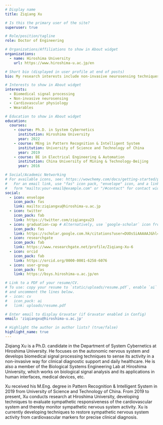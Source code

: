 ```yaml
---
# Display name
title: Ziqiang Xu

# Is this the primary user of the site?
superuser: true

# Role/position/tagline
role: Doctor of Engineering

# Organizations/Affiliations to show in About widget
organizations:
  - name: Hiroshima University
    url: https://www.hiroshima-u.ac.jp/en

# Short bio (displayed in user profile at end of posts)
bio: My research interests include non-invasive neurosensing techniques and wearables.

# Interests to show in About widget
interests:
  - Biomedical signal processing
  - Non-invasive neurosensing
  - Cardiovascular physiology
  - Wearables

# Education to show in About widget
education:
  courses:
    - course: Ph.D. in System Cybernetics
      institution: Hiroshima University
      year: 2022
    - course: MEng in Pattern Recognition & Intelligent System
      institution: University of Science and Technology of China
      year: 2019
    - course: BE in Electrical Engineering & Automation
      institution: China University of Mining & Technology-Beijing
      year: 2016

# Social/Academic Networking
# For available icons, see: https://wowchemy.com/docs/getting-started/page-builder/#icons
#   For an email link, use "fas" icon pack, "envelope" icon, and a link in the
#   form "mailto:your-email@example.com" or "/#contact" for contact widget.
social:
  - icon: envelope
    icon_pack: fas
    link: mailto:ziqiangxu@hiroshima-u.ac.jp
  - icon: twitter
    icon_pack: fab
    link: https://twitter.com/ziqiangxu23
  - icon: graduation-cap # Alternatively, use `google-scholar` icon from `ai` icon pack
    icon_pack: fas
    link: https://scholar.google.com.hk/citations?user=DUOsSiAAAAAJ&hl=en&oi=ao
  - icon: researchgate
    icon_pack: fab
    link: https://www.researchgate.net/profile/Ziqiang-Xu-6
  - icon: orcid
    icon_pack: fab
    link: https://orcid.org/0000-0001-6258-6076
  - icon: user-group
    icon_pack: fas
    link: https://bsys.hiroshima-u.ac.jp/en

# Link to a PDF of your resume/CV.
# To use: copy your resume to `static/uploads/resume.pdf`, enable `ai` icons in `params.toml`,
# and uncomment the lines below.
# - icon: cv
#   icon_pack: ai
#   link: uploads/resume.pdf

# Enter email to display Gravatar (if Gravatar enabled in Config)
email: 'ziqiangxu@hiroshima-u.ac.jp'

# Highlight the author in author lists? (true/false)
highlight_name: true
---
```


Ziqiang Xu is a Ph.D. candidate in the Department of System Cybernetics at Hiroshima University. He focuses on the autonomic nervous system and develops biomedical signal processing techniques to sense its activity in a non-invasive way for clinical diagnostic support and daily healthcare. He is also a member of the Biological Systems Engineering Lab at Hiroshima University, which works on biological signal analysis and its applications in human interfaces, medical devices, etc.

Xu received his M.Eng. degree in Pattern Recognition & Intelligent System in 2019 from University of Science and Technology of China. From 2019 to present, Xu conducts research at Hiroshima University, developing techniques to evaluate sympathetic responsiveness of the cardiovascular system and thereby monitor sympathetic nervous system activity. Xu is currently developing techniques to restore sympathetic nervous system activity from cardiovascular markers for precise clinical diagnosis.
